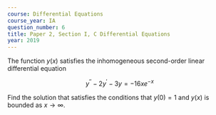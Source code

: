 ```yaml
---
course: Differential Equations
course_year: IA
question_number: 6
title: Paper 2, Section I, C Differential Equations
year: 2019
---
```




The function $y(x)$ satisfies the inhomogeneous second-order linear differential equation

$$y^{\prime \prime}-2 y^{\prime}-3 y=-16 x e^{-x}$$

Find the solution that satisfies the conditions that $y(0)=1$ and $y(x)$ is bounded as $x \rightarrow \infty$.
